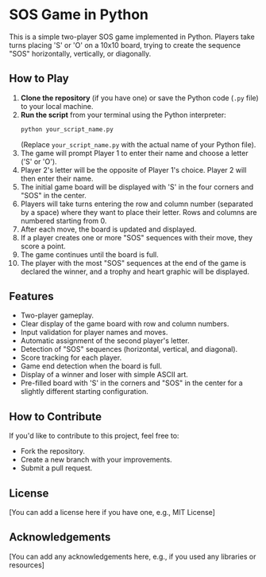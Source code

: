 # SOS Game in Python

This is a simple two-player SOS game implemented in Python. Players take turns placing 'S' or 'O' on a 10x10 board, trying to create the sequence "SOS" horizontally, vertically, or diagonally.

## How to Play

1.  **Clone the repository** (if you have one) or save the Python code (`.py` file) to your local machine.
2.  **Run the script** from your terminal using the Python interpreter:
    ```bash
    python your_script_name.py
    ```
    (Replace `your_script_name.py` with the actual name of your Python file).
3.  The game will prompt Player 1 to enter their name and choose a letter ('S' or 'O').
4.  Player 2's letter will be the opposite of Player 1's choice. Player 2 will then enter their name.
5.  The initial game board will be displayed with 'S' in the four corners and "SOS" in the center.
6.  Players will take turns entering the row and column number (separated by a space) where they want to place their letter. Rows and columns are numbered starting from 0.
7.  After each move, the board is updated and displayed.
8.  If a player creates one or more "SOS" sequences with their move, they score a point.
9.  The game continues until the board is full.
10. The player with the most "SOS" sequences at the end of the game is declared the winner, and a trophy and heart graphic will be displayed.

## Features

* Two-player gameplay.
* Clear display of the game board with row and column numbers.
* Input validation for player names and moves.
* Automatic assignment of the second player's letter.
* Detection of "SOS" sequences (horizontal, vertical, and diagonal).
* Score tracking for each player.
* Game end detection when the board is full.
* Display of a winner and loser with simple ASCII art.
* Pre-filled board with 'S' in the corners and "SOS" in the center for a slightly different starting configuration.

## How to Contribute

If you'd like to contribute to this project, feel free to:

* Fork the repository.
* Create a new branch with your improvements.
* Submit a pull request.

## License

[You can add a license here if you have one, e.g., MIT License]

## Acknowledgements

[You can add any acknowledgements here, e.g., if you used any libraries or resources]
